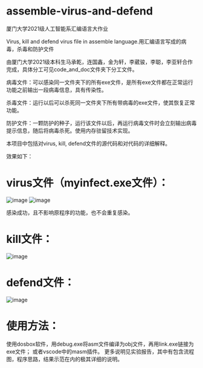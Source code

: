 # assemble-virus-and-defend
厦门大学2021级人工智能系汇编语言大作业

Virus, kill and defend virus file in assemble language.用汇编语言写成的病毒，杀毒和防护文件

由厦门大学2021级本科生马承乾，连国鑫，金为轩，李葳骏，李聪，李亚轩合作完成，具体分工可见code_and_doc文件夹下分工文件。

病毒文件：可以感染同一文件夹下的所有exe文件，是所有exe文件都在正常运行功能之前输出一段病毒信息，具有传染性。

杀毒文件：运行以后可以杀死同一文件夹下所有带病毒的exe文件，使其恢复正常功能。

防护文件：一颗防护的种子，运行该文件以后，再运行病毒文件时会立刻输出病毒提示信息，随后将病毒杀死。使用内存驻留技术实现。

本项目中包括对virus, kill, defend文件的源代码和对代码的详细解释。

效果如下：

# virus文件（myinfect.exe文件）：
![image](https://github.com/malaozei/assemble-virus-and-defend/assets/94264539/4d9c4f38-fcc1-4971-b61f-e0b913d62f60)
![image](https://github.com/malaozei/assemble-virus-and-defend/assets/94264539/965263ca-bc6d-4fcd-b2d9-4dc1a0ae94e9)

感染成功，且不影响原程序的功能，也不会重复感染。
# kill文件：
![image](https://github.com/malaozei/assemble-virus-and-defend/assets/94264539/f150c3d0-a4b3-4e05-a31d-3cfc7f7940e1)

# defend文件：
![image](https://github.com/malaozei/assemble-virus-and-defend/assets/94264539/9f0f8042-154b-4252-90d0-72d71ceb2458)
# 使用方法：
使用dosbox软件，用debug.exe将asm文件编译为obj文件，再用link.exe链接为exe文件；
或者vscode中的masm插件。
更多说明见实验报告，其中有包含流程图，程序思路，结果示范在内的极其详细的说明。
